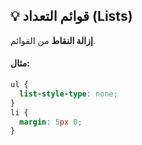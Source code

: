 ## 💡 قوائم التعداد (Lists)

**إزالة النقاط** من القوائم.

#### مثال:

```css
ul {
  list-style-type: none;
}
li {
  margin: 5px 0;
}
```
